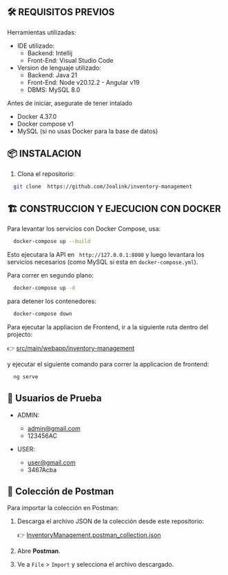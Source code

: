 ## 🛠️ REQUISITOS PREVIOS
Herramientas utilizadas:

- IDE utilizado: 
    - Backend: Intellij
    - Front-End: Visual Studio Code 
- Version de lenguaje utilizado:
    - Backend: Java 21
    - Front-End: Node v20.12.2 - Angular v19
    - DBMS: MySQL 8.0

Antes de iniciar, asegurate de tener intalado

- Docker 4.37.0
- Docker compose v1
- MySQL (si no usas Docker para la base de datos)


## 📦 INSTALACION

1. Clona el repositorio:
``` bash
  git clone  https://github.com/Joalink/inventory-management
```
## 🏗️ CONSTRUCCION Y EJECUCION CON DOCKER

Para levantar los servicios con Docker Compose, usa:
``` bash
  docker-compose up --build 
```

Esto ejecutara la API en ``` http://127.0.0.1:8000``` y luego levantara los servicios necesarios (como MySQL si esta en  ```docker-compose.yml```).

Para correr en segundo plano:
``` bash 
  docker-compose up -d
```

para detener los contenedores:
``` bash
  docker-compose down
```
Para ejecutar la appliacion de Frontend, ir a la siguiente ruta dentro del projecto:

👉 [src/main/webapp/inventory-management](src/main/webapp/inventory-management)

y ejecutar el siguiente comando para correr la applicacion de frontend:

``` bash
  ng serve
```
## 👤 Usuarios de Prueba

- ADMIN:
    - admin@gmail.com
    - 123456AC

- USER:
    - user@gmail.com
    - 3467Acba

## 📌 Colección de Postman

Para importar la colección en Postman:

1. Descarga el archivo JSON de la colección desde este repositorio:  

   👉 [InventoryManagement.postman_collection.json](src/main/resources/postman/InventoryManagement.postman_collection.json)
2. Abre **Postman**.

3. Ve a `File` > `Import` y selecciona el archivo descargado.

